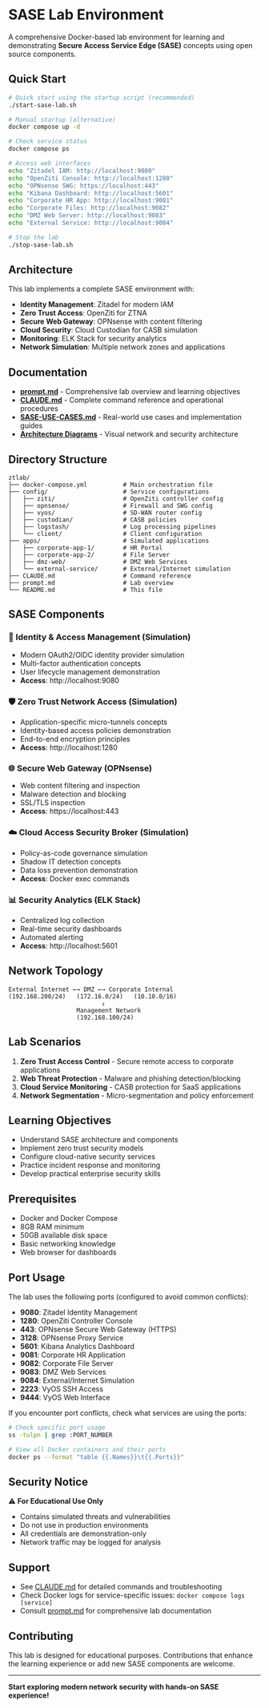 # SASE Lab Environment

A comprehensive Docker-based lab environment for learning and demonstrating **Secure Access Service Edge (SASE)** concepts using open source components.

## Quick Start

```bash
# Quick start using the startup script (recommended)
./start-sase-lab.sh

# Manual startup (alternative)
docker compose up -d

# Check service status
docker compose ps

# Access web interfaces
echo "Zitadel IAM: http://localhost:9080"
echo "OpenZiti Console: http://localhost:1280"
echo "OPNsense SWG: https://localhost:443"
echo "Kibana Dashboard: http://localhost:5601"
echo "Corporate HR App: http://localhost:9081"
echo "Corporate Files: http://localhost:9082"
echo "DMZ Web Server: http://localhost:9083"
echo "External Service: http://localhost:9084"

# Stop the lab
./stop-sase-lab.sh
```

## Architecture

This lab implements a complete SASE environment with:

- **Identity Management**: Zitadel for modern IAM
- **Zero Trust Access**: OpenZiti for ZTNA
- **Secure Web Gateway**: OPNsense with content filtering
- **Cloud Security**: Cloud Custodian for CASB simulation
- **Monitoring**: ELK Stack for security analytics
- **Network Simulation**: Multiple network zones and applications

## Documentation

- **[prompt.md](./prompt.md)** - Comprehensive lab overview and learning objectives
- **[CLAUDE.md](./CLAUDE.md)** - Complete command reference and operational procedures
- **[SASE-USE-CASES.md](./SASE-USE-CASES.md)** - Real-world use cases and implementation guides
- **[Architecture Diagrams](./docs/)** - Visual network and security architecture

## Directory Structure

```
ztlab/
├── docker-compose.yml          # Main orchestration file
├── config/                     # Service configurations
│   ├── ziti/                   # OpenZiti controller config
│   ├── opnsense/               # Firewall and SWG config
│   ├── vyos/                   # SD-WAN router config
│   ├── custodian/              # CASB policies
│   ├── logstash/               # Log processing pipelines
│   └── client/                 # Client configuration
├── apps/                       # Simulated applications
│   ├── corporate-app-1/        # HR Portal
│   ├── corporate-app-2/        # File Server
│   ├── dmz-web/                # DMZ Web Services
│   └── external-service/       # External/Internet simulation
├── CLAUDE.md                   # Command reference
├── prompt.md                   # Lab overview
└── README.md                   # This file
```

## SASE Components

### 🔐 Identity & Access Management (Simulation)
- Modern OAuth2/OIDC identity provider simulation
- Multi-factor authentication concepts
- User lifecycle management demonstration
- **Access**: http://localhost:9080

### 🛡️ Zero Trust Network Access (Simulation)
- Application-specific micro-tunnels concepts
- Identity-based access policies demonstration
- End-to-end encryption principles
- **Access**: http://localhost:1280

### 🌐 Secure Web Gateway (OPNsense)
- Web content filtering and inspection
- Malware detection and blocking
- SSL/TLS inspection
- **Access**: https://localhost:443

### ☁️ Cloud Access Security Broker (Simulation)
- Policy-as-code governance simulation
- Shadow IT detection concepts
- Data loss prevention demonstration
- **Access**: Docker exec commands

### 📊 Security Analytics (ELK Stack)
- Centralized log collection
- Real-time security dashboards
- Automated alerting
- **Access**: http://localhost:5601

## Network Topology

```
External Internet ←→ DMZ ←→ Corporate Internal
(192.168.200/24)   (172.16.0/24)   (10.10.0/16)
                          ↓
                   Management Network
                   (192.168.100/24)
```

## Lab Scenarios

1. **Zero Trust Access Control** - Secure remote access to corporate applications
2. **Web Threat Protection** - Malware and phishing detection/blocking
3. **Cloud Service Monitoring** - CASB protection for SaaS applications
4. **Network Segmentation** - Micro-segmentation and policy enforcement

## Learning Objectives

- Understand SASE architecture and components
- Implement zero trust security models
- Configure cloud-native security services
- Practice incident response and monitoring
- Develop practical enterprise security skills

## Prerequisites

- Docker and Docker Compose
- 8GB RAM minimum
- 50GB available disk space
- Basic networking knowledge
- Web browser for dashboards

## Port Usage

The lab uses the following ports (configured to avoid common conflicts):

- **9080**: Zitadel Identity Management
- **1280**: OpenZiti Controller Console  
- **443**: OPNsense Secure Web Gateway (HTTPS)
- **3128**: OPNsense Proxy Service
- **5601**: Kibana Analytics Dashboard
- **9081**: Corporate HR Application
- **9082**: Corporate File Server
- **9083**: DMZ Web Services
- **9084**: External/Internet Simulation
- **2223**: VyOS SSH Access
- **9444**: VyOS Web Interface

If you encounter port conflicts, check what services are using the ports:
```bash
# Check specific port usage
ss -tulpn | grep :PORT_NUMBER

# View all Docker containers and their ports
docker ps --format "table {{.Names}}\t{{.Ports}}"
```

## Security Notice

⚠️ **For Educational Use Only**
- Contains simulated threats and vulnerabilities
- Do not use in production environments
- All credentials are demonstration-only
- Network traffic may be logged for analysis

## Support

- See [CLAUDE.md](./CLAUDE.md) for detailed commands and troubleshooting
- Check Docker logs for service-specific issues: `docker compose logs [service]`
- Consult [prompt.md](./prompt.md) for comprehensive lab documentation

## Contributing

This lab is designed for educational purposes. Contributions that enhance the learning experience or add new SASE components are welcome.

---

**Start exploring modern network security with hands-on SASE experience!**